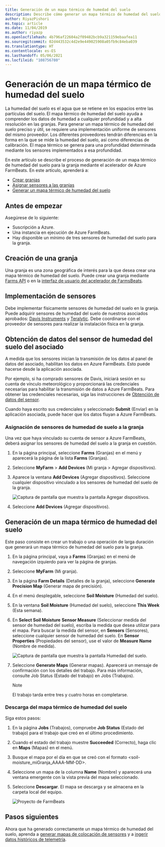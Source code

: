 ```yaml
---
title: Generación de un mapa térmico de humedad del suelo
description: Describe cómo generar un mapa térmico de humedad del suelo en Azure FarmBeats
author: RiyazPishori
ms.topic: article
ms.date: 11/04/2019
ms.author: riyazp
ms.openlocfilehash: 4b796af22604a2f09482bcb9a321159ebaafea11
ms.sourcegitcommit: 02d443532c4d2e9e449025908a05fb9c84eba039
ms.translationtype: HT
ms.contentlocale: es-ES
ms.lasthandoff: 05/06/2021
ms.locfileid: "108756780"
---
```

# <a name="generate-soil-moisture-heatmap"></a>Generación de un mapa térmico de humedad del suelo

La humedad del suelo es el agua que se retiene en los espacios entre las partículas del suelo. El mapa térmico de humedad del suelo ayuda a comprender los datos de humedad a cualquier profundidad y a alta resolución en las granjas. Para generar un mapa térmico de humedad del suelo preciso y útil, se requiere una implementación uniforme de sensores del mismo proveedor. Los diferentes proveedores tendrán diferencias en la forma en la que se mide la humedad del suelo, así como diferencias de calibración. El mapa térmico se genera para una profundidad determinada mediante los sensores implementados a esa profundidad.

En este artículo se describe el proceso de generación de un mapa térmico de humedad del suelo para la granja mediante el acelerador de Azure FarmBeats. En este artículo, aprenderá a:

- [Crear granjas](#create-a-farm)
- [Asignar sensores a las granjas](#get-soil-moisture-sensor-data-from-partner)
- [Generar un mapa térmico de humedad del suelo](#generate-soil-moisture-heatmap)

## <a name="before-you-begin"></a>Antes de empezar

Asegúrese de lo siguiente:  

- Suscripción a Azure.
- Una instancia en ejecución de Azure FarmBeats.
- Hay disponible un mínimo de tres sensores de humedad del suelo para la granja.

## <a name="create-a-farm"></a>Creación de una granja

Una granja es una zona geográfica de interés para la que desea crear una mapa térmico de humedad del suelo. Puede crear una granja mediante [Farms API](https://aka.ms/FarmBeatsDatahubSwagger) o en la [interfaz de usuario del acelerador de FarmsBeats](manage-farms-in-azure-farmbeats.md#create-farms).

## <a name="deploy-sensors"></a>Implementación de sensores

Debe implementar físicamente sensores de humedad del suelo en la granja. Puede adquirir sensores de humedad del suelo de nuestros asociados aprobados: [Davis Instruments](https://www.davisinstruments.com/product/enviromonitor-gateway/) y [Teralytic](https://teralytic.com/). Debe coordinarse con el proveedor de sensores para realizar la instalación física en la granja.

## <a name="get-soil-moisture-sensor-data-from-partner"></a>Obtención de datos del sensor de humedad del suelo del asociado

A medida que los sensores inician la transmisión de los datos al panel de datos del asociado, habilitan los datos en Azure FarmBeats. Esto puede hacerse desde la aplicación asociada.

Por ejemplo, si ha comprado sensores de Davis, iniciará sesión en su cuenta de vínculo meteorológico y proporcionará las credenciales necesarias para habilitar la transmisión de datos a Azure FarmBeats. Para obtener las credenciales necesarias, siga las instrucciones de [Obtención de datos del sensor](get-sensor-data-from-sensor-partner.md#get-sensor-data-from-sensor-partners).

Cuando haya escrito sus credenciales y seleccionado **Submit** (Enviar) en la aplicación asociada, puede hacer que los datos fluyan a Azure FarmBeats.

### <a name="assign-soil-moisture-sensors-to-the-farm"></a>Asignación de sensores de humedad de suelo a la granja

Una vez que haya vinculado su cuenta de sensor a Azure FarmBeats, deberá asignar los sensores de humedad del suelo a la granja en cuestión.

1.  En la página principal, seleccione **Farms** (Granjas) en el menú y aparecerá la página de la lista **Farms** (Granjas).
2.  Seleccione **MyFarm** > **Add Devices** (Mi granja > Agregar dispositivos).
3.  Aparece la ventana **Add Devices** (Agregar dispositivos). Seleccione cualquier dispositivo vinculado a los sensores de humedad del suelo de la granja.

    ![Captura de pantalla que muestra la pantalla Agregar dispositivos.](./media/get-sensor-data-from-sensor-partner/add-devices-1.png)

4. Seleccione **Add Devices** (Agregar dispositivos).     

## <a name="generate-soil-moisture-heatmap"></a>Generación de un mapa térmico de humedad del suelo

Este paso consiste en crear un trabajo o una operación de larga duración que generará un mapa térmico de humedad del suelo para la granja.

1.  En la página principal, vaya a **Farms** (Granjas) en el menú de navegación izquierdo para ver la página de granjas.
2.  Seleccione **MyFarm** (Mi granja).
3.  En la página **Farm Details** (Detalles de la granja), seleccione **Generate Precision Map** (Generar mapa de precisión).
4.  En el menú desplegable, seleccione **Soil Moisture** (Humedad del suelo).
5.  En la ventana **Soil Moisture** (Humedad del suelo), seleccione **This Week** (Esta semana).
6.  En **Select Soil Moisture** **Sensor Measure** (Seleccionar medida del sensor de humedad del suelo), escriba la medida que desea utilizar para el mapa.
    Para buscar la medida del sensor, en **Sensors** (Sensores), seleccione cualquier sensor de humedad del suelo. En **Sensor Properties** (Propiedades del sensor), use el valor de **Measure Name** (Nombre de medida).

    ![Captura de pantalla que muestra la pantalla Humedad del suelo.](./media/get-sensor-data-from-sensor-partner/soil-moisture-1.png)


7.  Seleccione **Generate Maps** (Generar mapas).
    Aparecerá un mensaje de confirmación con los detalles del trabajo. Para más información, consulte Job Status (Estado del trabajo) en Jobs (Trabajos).

    >[!NOTE]
    > El trabajo tarda entre tres y cuatro horas en completarse.

### <a name="download-the-soil-moisture-heatmap"></a>Descarga del mapa térmico de humedad del suelo

Siga estos pasos:

1. En la página **Jobs** (Trabajos), compruebe **Job Status** (Estado del trabajo) para el trabajo que creó en el último procedimiento.
2. Cuando el estado del trabajo muestre **Succeeded** (Correcto), haga clic en **Maps** (Mapas) en el menú.
3. Busque el mapa por el día en que se creó con el formato <soil-moisture_miGranja_AAAA-MM-DD>.
4. Seleccione un mapa de la columna **Name** (Nombre) y aparecerá una ventana emergente con la vista previa del mapa seleccionado.
5. Seleccione **Descargar**. El mapa se descarga y se almacena en la carpeta local del equipo.

    ![Proyecto de FarmBeats](./media/get-sensor-data-from-sensor-partner/download-soil-moisture-map-1.png)

## <a name="next-steps"></a>Pasos siguientes

Ahora que ha generado correctamente un mapa térmico de humedad del suelo, aprenda a [generar mapas de colocación de sensores](generate-maps-in-azure-farmbeats.md#sensor-placement-map) y a [ingerir datos históricos de telemetría](ingest-historical-telemetry-data-in-azure-farmbeats.md). 
